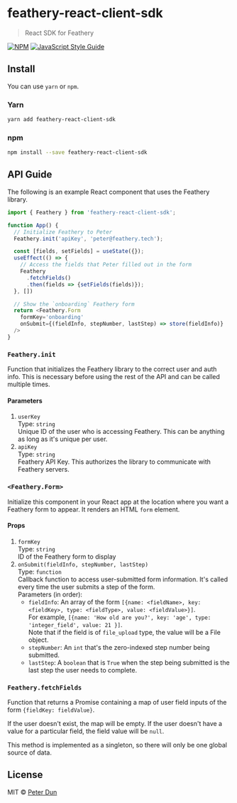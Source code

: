 # feathery-react-client-sdk

> React SDK for Feathery

[![NPM](https://img.shields.io/npm/v/feathery-react-client-sdk.svg)](https://www.npmjs.com/package/feathery-react-client-sdk) [![JavaScript Style Guide](https://img.shields.io/badge/code_style-standard-brightgreen.svg)](https://standardjs.com)

## Install
You can use `yarn` or `npm`.
### Yarn
```bash
yarn add feathery-react-client-sdk
```
### npm
```bash
npm install --save feathery-react-client-sdk
```

## API Guide
The following is an example React component that uses the Feathery library.
```JavaScript
import { Feathery } from 'feathery-react-client-sdk';

function App() {
  // Initialize Feathery to Peter
  Feathery.init('apiKey', 'peter@feathery.tech');

  const [fields, setFields] = useState({});
  useEffect(() => {
    // Access the fields that Peter filled out in the form
    Feathery
      .fetchFields()
      .then(fields => {setFields(fields)});
  }, [])

  // Show the `onboarding` Feathery form
  return <Feathery.Form
    formKey='onboarding'
    onSubmit={(fieldInfo, stepNumber, lastStep) => store(fieldInfo)}
  />
}
```

### `Feathery.init`
Function that initializes the Feathery library to the correct user and auth info.
This is necessary before using the rest of the API and can be called multiple times.

#### Parameters
1. `userKey`\
   Type: `string`\
   Unique ID of the user who is accessing Feathery. This can be anything as long as it's unique per user.
2. `apiKey`\
   Type: `string`\
   Feathery API Key. This authorizes the library to communicate with Feathery servers.

### `<Feathery.Form>`
Initialize this component in your React app at the location where
you want a Feathery form to appear. It renders an HTML `form` element.

#### Props
1. `formKey`\
   Type: `string`\
   ID of the Feathery form to display
2. `onSubmit(fieldInfo, stepNumber, lastStep)`\
   Type: `function`\
   Callback function to access user-submitted form information.
   It's called every time the user submits a step of the form.\
   Parameters (in order):
    * `fieldInfo`: An array of the form
      `[{name: <fieldName>, key: <fieldKey>, type: <fieldType>, value: <fieldValue>}]`.\
      For example, `[{name: 'How old are you?', key: 'age', type: 'integer_field', value: 21 }]`.\
      Note that if the field is of `file_upload` type, the value will be a File object.
    * `stepNumber`: An `int` that's the zero-indexed step number being submitted.
    * `lastStep`: A `boolean` that is `True` when the step being submitted is
      the last step the user needs to complete.

### `Feathery.fetchFields`
Function that returns a Promise containing a map of user field inputs of the form
`{fieldKey: fieldValue}`.

If the user doesn't exist, the map will be empty. If the user doesn't have a
value for a particular field, the field value will be `null`.

This method is implemented as a singleton, so there will only be one
global source of data.

## License
MIT © [Peter Dun](https://github.com/bo-dun-1)

